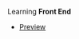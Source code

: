 
Learning <strong>Front End</strong>

- [Preview](https://cheliojul.github.io/NikitaPuhovskii.github.io/) 
